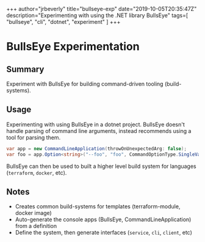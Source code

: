 +++
    author="jrbeverly"
    title="bullseye-exp"
    date="2019-10-05T20:35:47Z"
    description="Experimenting with using the .NET library BullsEye"
    tags=[
  "bullseye",
  "cli",
  "dotnet",
  "experiment"
]
    +++
    
# BullsEye Experimentation

## Summary

Experiment with BullsEye for building command-driven tooling (build-systems).

## Usage

Experimenting with using BullsEye in a dotnet project. BullsEye doesn't handle parsing of command line arguments, instead recommends using a tool for parsing them.

```csharp
var app = new CommandLineApplication(throwOnUnexpectedArg: false);
var foo = app.Option<string>("--foo", "foo", CommandOptionType.SingleValue);
```

BullsEye can then be used to built a higher level build system for languages (`terraform`, `docker`, etc).

## Notes

* Creates common build-systems for templates (terraform-module, docker image)
* Auto-generate the console apps (BullsEye, CommandLineApplication) from a definition
* Define the system, then generate interfaces (`service`, `cli`, `client`, etc)